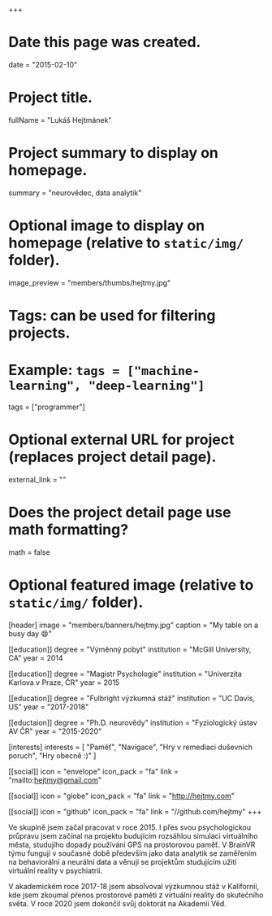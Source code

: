 +++
# Date this page was created.
date = "2015-02-10"

# Project title.
fullName = "Lukáš Hejtmánek"

# Project summary to display on homepage.
summary = "neurovědec, data analytik"

# Optional image to display on homepage (relative to `static/img/` folder).
image_preview = "members/thumbs/hejtmy.jpg"

# Tags: can be used for filtering projects.
# Example: `tags = ["machine-learning", "deep-learning"]`
tags = ["programmer"]

# Optional external URL for project (replaces project detail page).
external_link = ""

# Does the project detail page use math formatting?
math = false

# Optional featured image (relative to `static/img/` folder).
[header]
image = "members/banners/hejtmy.jpg"
caption = "My table on a busy day :smile:"

[[education]]
    degree = "Výměnný pobyt"
    institution = "McGill University, CA"
    year = 2014

[[education]]
    degree = "Magistr Psychologie"
    institution = "Univerzita Karlova v Praze, ČR"
    year = 2015

[[education]]
    degree = "Fulbright výzkumná stáž"
    institution = "UC Davis, US"
    year = "2017-2018"

[[eductaion]]
    degree = "Ph.D. neurovědy"
    institution = "Fyziologický ústav AV ČR"
    year = "2015-2020"

[interests]
  interests = [
      "Paměť",
      "Navigace",
      "Hry v remediaci duševních poruch",
      "Hry obecně :)"
  ]

[[social]]
    icon = "envelope"
    icon_pack = "fa"
    link = "mailto:hejtmy@gmail.com"

[[social]]
    icon = "globe"
    icon_pack = "fa"
    link = "http://hejtmy.com"

[[social]]
    icon = "github"
    icon_pack = "fa"
    link = "//github.com/hejtmy"
+++

Ve skupině jsem začal pracovat v roce 2015. I přes svou psychologickou průpravu jsem začínal na projektu budujícím rozsáhlou simulaci virtuálního města, studujího dopady používání GPS na prostorovou paměť. V BrainVR týmu funguji v současné době především jako data analytik se zaměřením na behaviorální a neurální data a věnuji se projektům studujícím užití virtuální reality v psychiatrii.

V akademickém roce 2017-18 jsem absolvoval výzkumnou stáž v Kalifornii, kde jsem zkoumal přenos prostorové paměti z virtuální reality do skutečního světa. V roce 2020 jsem dokončil svůj doktorát na Akademii Věd.